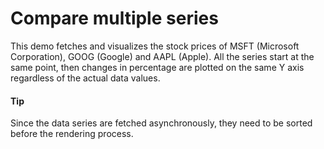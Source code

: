 # Compare multiple series
This demo fetches and visualizes the stock prices of MSFT (Microsoft Corporation), GOOG (Google) and AAPL (Apple). All the series start at the same point, then changes in percentage are plotted on the same Y axis regardless of the actual data values.


#### Tip
Since the data series are fetched asynchronously, they need to be sorted before the rendering process.
